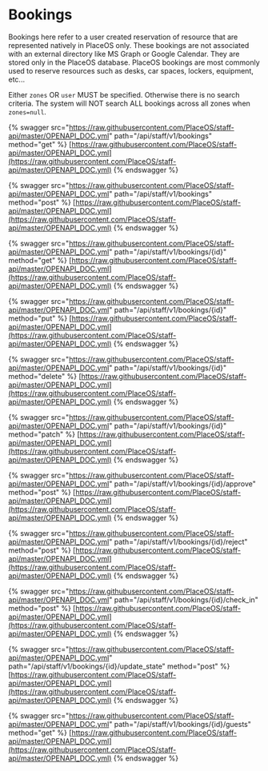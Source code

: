 # Bookings

Bookings here refer to a user created reservation of resource that are represented natively in PlaceOS only. These bookings are not associated with an external directory like MS Graph or Google Calendar. They are stored only in the PlaceOS database. PlaceOS bookings are most commonly used to reserve resources such as desks, car spaces, lockers, equipment, etc...

Either `zones` OR `user` MUST be specified. Otherwise there is no search criteria. The system will NOT search ALL bookings across all zones when `zones=null`.

{% swagger src="https://raw.githubusercontent.com/PlaceOS/staff-api/master/OPENAPI_DOC.yml" path="/api/staff/v1/bookings" method="get" %}
[https://raw.githubusercontent.com/PlaceOS/staff-api/master/OPENAPI_DOC.yml](https://raw.githubusercontent.com/PlaceOS/staff-api/master/OPENAPI_DOC.yml)
{% endswagger %}

{% swagger src="https://raw.githubusercontent.com/PlaceOS/staff-api/master/OPENAPI_DOC.yml" path="/api/staff/v1/bookings" method="post" %}
[https://raw.githubusercontent.com/PlaceOS/staff-api/master/OPENAPI_DOC.yml](https://raw.githubusercontent.com/PlaceOS/staff-api/master/OPENAPI_DOC.yml)
{% endswagger %}

{% swagger src="https://raw.githubusercontent.com/PlaceOS/staff-api/master/OPENAPI_DOC.yml" path="/api/staff/v1/bookings/{id}" method="get" %}
[https://raw.githubusercontent.com/PlaceOS/staff-api/master/OPENAPI_DOC.yml](https://raw.githubusercontent.com/PlaceOS/staff-api/master/OPENAPI_DOC.yml)
{% endswagger %}

{% swagger src="https://raw.githubusercontent.com/PlaceOS/staff-api/master/OPENAPI_DOC.yml" path="/api/staff/v1/bookings/{id}" method="put" %}
[https://raw.githubusercontent.com/PlaceOS/staff-api/master/OPENAPI_DOC.yml](https://raw.githubusercontent.com/PlaceOS/staff-api/master/OPENAPI_DOC.yml)
{% endswagger %}

{% swagger src="https://raw.githubusercontent.com/PlaceOS/staff-api/master/OPENAPI_DOC.yml" path="/api/staff/v1/bookings/{id}" method="delete" %}
[https://raw.githubusercontent.com/PlaceOS/staff-api/master/OPENAPI_DOC.yml](https://raw.githubusercontent.com/PlaceOS/staff-api/master/OPENAPI_DOC.yml)
{% endswagger %}

{% swagger src="https://raw.githubusercontent.com/PlaceOS/staff-api/master/OPENAPI_DOC.yml" path="/api/staff/v1/bookings/{id}" method="patch" %}
[https://raw.githubusercontent.com/PlaceOS/staff-api/master/OPENAPI_DOC.yml](https://raw.githubusercontent.com/PlaceOS/staff-api/master/OPENAPI_DOC.yml)
{% endswagger %}

{% swagger src="https://raw.githubusercontent.com/PlaceOS/staff-api/master/OPENAPI_DOC.yml" path="/api/staff/v1/bookings/{id}/approve" method="post" %}
[https://raw.githubusercontent.com/PlaceOS/staff-api/master/OPENAPI_DOC.yml](https://raw.githubusercontent.com/PlaceOS/staff-api/master/OPENAPI_DOC.yml)
{% endswagger %}

{% swagger src="https://raw.githubusercontent.com/PlaceOS/staff-api/master/OPENAPI_DOC.yml" path="/api/staff/v1/bookings/{id}/reject" method="post" %}
[https://raw.githubusercontent.com/PlaceOS/staff-api/master/OPENAPI_DOC.yml](https://raw.githubusercontent.com/PlaceOS/staff-api/master/OPENAPI_DOC.yml)
{% endswagger %}

{% swagger src="https://raw.githubusercontent.com/PlaceOS/staff-api/master/OPENAPI_DOC.yml" path="/api/staff/v1/bookings/{id}/check_in" method="post" %}
[https://raw.githubusercontent.com/PlaceOS/staff-api/master/OPENAPI_DOC.yml](https://raw.githubusercontent.com/PlaceOS/staff-api/master/OPENAPI_DOC.yml)
{% endswagger %}

{% swagger src="https://raw.githubusercontent.com/PlaceOS/staff-api/master/OPENAPI_DOC.yml" path="/api/staff/v1/bookings/{id}/update_state" method="post" %}
[https://raw.githubusercontent.com/PlaceOS/staff-api/master/OPENAPI_DOC.yml](https://raw.githubusercontent.com/PlaceOS/staff-api/master/OPENAPI_DOC.yml)
{% endswagger %}

{% swagger src="https://raw.githubusercontent.com/PlaceOS/staff-api/master/OPENAPI_DOC.yml" path="/api/staff/v1/bookings/{id}/guests" method="get" %}
[https://raw.githubusercontent.com/PlaceOS/staff-api/master/OPENAPI_DOC.yml](https://raw.githubusercontent.com/PlaceOS/staff-api/master/OPENAPI_DOC.yml)
{% endswagger %}
